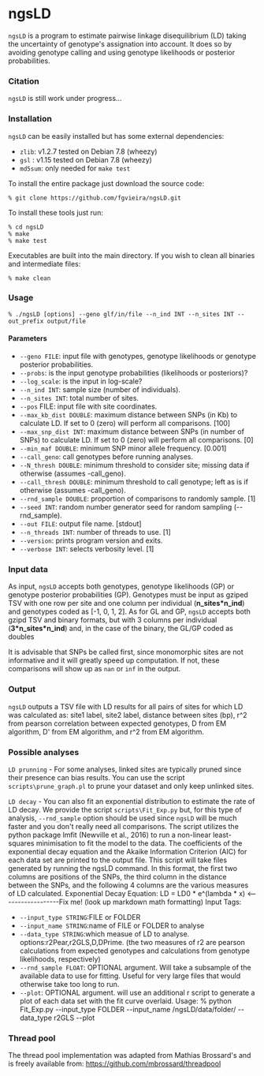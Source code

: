 # ngsLD

`ngsLD` is a program to estimate pairwise linkage disequilibrium (LD) taking the uncertainty of genotype's assignation into account. It does so by avoiding genotype calling and using genotype likelihoods or posterior probabilities.

### Citation

`ngsLD` is still work under progress...

### Installation

`ngsLD` can be easily installed but has some external dependencies:

* `zlib`: v1.2.7 tested on Debian 7.8 (wheezy)
* `gsl` : v1.15 tested on Debian 7.8 (wheezy)
* `md5sum`: only needed for `make test`

To install the entire package just download the source code:

    % git clone https://github.com/fgvieira/ngsLD.git

To install these tools just run:

    % cd ngsLD
    % make
    % make test

Executables are built into the main directory. If you wish to clean all binaries and intermediate files:

    % make clean

### Usage

    % ./ngsLD [options] --geno glf/in/file --n_ind INT --n_sites INT --out_prefix output/file

#### Parameters
* `--geno FILE`: input file with genotypes, genotype likelihoods or genotype posterior probabilities.
* `--probs`: is the input genotype probabilities (likelihoods or posteriors)?
* `--log_scale`: is the input in log-scale?
* `--n_ind INT`: sample size (number of individuals).
* `--n_sites INT`: total number of sites.
* `--pos` FILE: input file with site coordinates.
* `--max_kb_dist DOUBLE`: maximum distance between SNPs (in Kb) to calculate LD. If set to 0 (zero) will perform all comparisons. [100]
* `--max_snp_dist INT`: maximum distance between SNPs (in number of SNPs) to calculate LD. If set to 0 (zero) will perform all comparisons. [0]
* `--min_maf DOUBLE`: minimum SNP minor allele frequency. [0.001]
* `--call_geno`: call genotypes before running analyses.
* `--N_thresh DOUBLE`: minimum threshold to consider site; missing data if otherwise (assumes -call_geno).
* `--call_thresh DOUBLE`: minimum threshold to call genotype; left as is if otherwise (assumes -call_geno).
* `--rnd_sample DOUBLE`: proportion of comparisons to randomly sample. [1]
* `--seed INT`: random number generator seed for random sampling (--rnd_sample).
* `--out FILE`: output file name. [stdout]
* `--n_threads INT`: number of threads to use. [1]
* `--version`: prints program version and exits.
* `--verbose INT`: selects verbosity level. [1]

### Input data
As input, `ngsLD` accepts both genotypes, genotype likelihoods (GP) or genotype posterior probabilities (GP). Genotypes must be input as gziped TSV with one row per site and one column per individual (__n_sites\*n_ind__) and genotypes coded as [-1, 0, 1, 2].
As for GL and GP, `ngsLD` accepts both gzipd TSV and binary formats, but with 3 columns per individual (__3\*n_sites\*n_ind__) and, in the case of the binary, the GL/GP coded as doubles

It is advisable that SNPs be called first, since monomorphic sites are not informative and it will greatly speed up computation. If not, these comparisons will show up as `nan` or `inf` in the output.

### Output
`ngsLD` outputs a TSV file with LD results for all pairs of sites for which LD was calculated as: site1 label, site2 label, distance between sites (bp), r^2 from pearson correlation between expected genotypes, D from EM algorithm, D' from EM algorithm, and r^2 from EM algorithm.

### Possible analyses
`LD prunning` - For some analyses, linked sites are typically pruned since their presence can bias results. You can use the script `scripts\prune_graph.pl` to prune your dataset and only keep unlinked sites.

`LD decay` - You can also fit an exponential distribution to estimate the rate of LD decay. We provide the script `scripts\Fit_Exp.py` but, for this type of analysis, `--rnd_sample` option should be used since `ngsLD` will be much faster and you don't really need all comparisons. The script utilizes the python package lmfit (Newville et al., 2016) to run a non-linear least-squares minimisation to fit the model to the data. The coefficients of the exponential decay equation and the Akaike Information Criterion (AIC) for each data set are printed to the output file. This script will take files generated by running the ngsLD command. In this format, the first two columns are positions of the SNPs, the third column in the distance between the SNPs, and the following 4 columns are the various measures of LD calculated.
Exponential Decay Equation:
	LD = LD0 * e^(lambda * x) <------------------Fix me! (look up markdown math formatting)
Input Tags:
* `--input_type STRING`:FILE or FOLDER
* `--input_name STRING`:name of FILE or FOLDER to analyse
* `--data_type STRING`:which measue of LD to analyse. options:r2Pear,r2GLS,D,DPrime. (the two measures of r2 are pearson calculations from expected genotypes and calculations from genotype likelihoods, respectively)
* `--rnd_sample FLOAT`: OPTIONAL argument. Will take a subsample of the available data to use for fitting. Useful for very large files that would otherwise take too long to run. 
* `--plot`: OPTIONAL argument. will use an additional r script to generate a plot of each data set with the fit curve overlaid. 
Usage:
	% python Fit_Exp.py --input_type FOLDER --input_name /ngsLD/data/folder/ --data_type r2GLS --plot

### Thread pool
The thread pool	implementation was adapted from Mathias Brossard's and is freely available from:
https://github.com/mbrossard/threadpool
